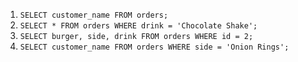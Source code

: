 1. `SELECT customer_name FROM orders;`
2. `SELECT * FROM orders WHERE drink = 'Chocolate Shake';`
3. `SELECT burger, side, drink FROM orders WHERE id = 2;`
4. `SELECT customer_name FROM orders WHERE side = 'Onion Rings';`

